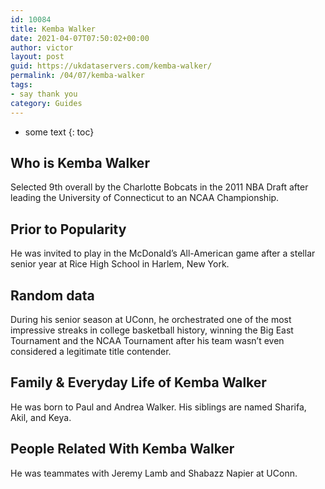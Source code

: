 ```yaml
---
id: 10084
title: Kemba Walker
date: 2021-04-07T07:50:02+00:00
author: victor
layout: post
guid: https://ukdataservers.com/kemba-walker/
permalink: /04/07/kemba-walker
tags:
- say thank you
category: Guides
---
```


* some text
{: toc}


## Who is Kemba Walker



Selected 9th overall by the Charlotte Bobcats in the 2011 NBA Draft after leading the University of Connecticut to an NCAA Championship.

                
                
                
## Prior to Popularity



He was invited to play in the McDonald&#8217;s All-American game after a stellar senior year at Rice High School in Harlem, New York.

                
                
                
## Random data



During his senior season at UConn, he orchestrated one of the most impressive streaks in college basketball history, winning the Big East Tournament and the NCAA Tournament after his team wasn&#8217;t even considered a legitimate title contender.

                
                
                
## Family & Everyday Life of Kemba Walker



He was born to Paul and Andrea Walker. His siblings are named Sharifa, Akil, and Keya.

                
                
                
## People Related With Kemba Walker



He was teammates with Jeremy Lamb and Shabazz Napier at UConn.

                
              
            
          
          
          